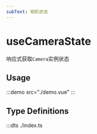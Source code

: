 ```yaml
---
subText: 相机状态
---
```


# useCameraState

响应式获取`Camera`实例状态

## Usage

:::demo src="./demo.vue"
:::

## Type Definitions

:::dts ./index.ts
